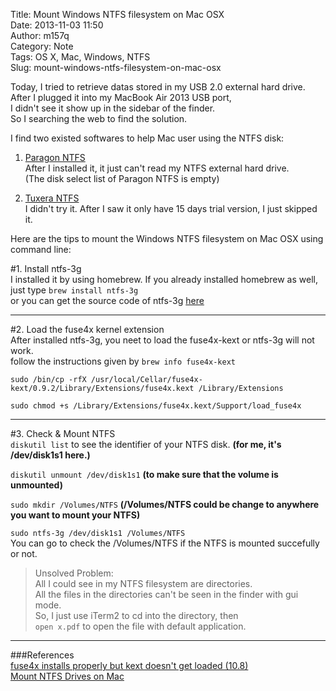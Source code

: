 Title: Mount Windows NTFS filesystem on Mac OSX  
Date: 2013-11-03 11:50  
Author: m157q  
Category: Note  
Tags: OS X, Mac, Windows, NTFS  
Slug: mount-windows-ntfs-filesystem-on-mac-osx  
  
Today, I tried to retrieve datas stored in my USB 2.0 external hard drive.  
After I plugged it into my MacBook Air 2013 USB port,  
I didn't see it show up in the sidebar of the finder.  
So I searching the web to find the solution.  
  
I find two existed softwares to help Mac user using the NTFS disk:  
  
1. [Paragon NTFS](http://www.paragon-software.com/home/ntfs-mac/)  
    After I installed it, it just can't read my NTFS external hard drive.  
    (The disk select list of Paragon NTFS is empty)  
  
2. [Tuxera NTFS](http://www.tuxera.com/products/tuxera-ntfs-for-mac/)  
    I didn't try it. After I saw it only have 15 days trial version, I just skipped it.  
  
Here are the tips to mount the Windows NTFS filesystem on Mac OSX using command line:  
  
<!--more-->  
  
  
#1. Install ntfs-3g  
I installed it by using homebrew. If you already installed homebrew as well,  
just type `brew install ntfs-3g`  
or you can get the source code of ntfs-3g [here](http://macntfs-3g.blogspot.tw/)  
  
---  
  
#2. Load the fuse4x kernel extension  
After installed ntfs-3g, you neet to load the fuse4x-kext or ntfs-3g will not work.  
follow the instructions given by `brew info fuse4x-kext`  
  
`sudo /bin/cp -rfX /usr/local/Cellar/fuse4x-kext/0.9.2/Library/Extensions/fuse4x.kext /Library/Extensions`  
  
`sudo chmod +s /Library/Extensions/fuse4x.kext/Support/load_fuse4x`  
  
---  
  
#3. Check & Mount NTFS  
`diskutil list` to see the identifier of your NTFS disk. **(for me, it's /dev/disk1s1 here.)**  
  
`diskutil unmount /dev/disk1s1` **(to make sure that the volume is unmounted)**  
  
`sudo mkdir /Volumes/NTFS` **(/Volumes/NTFS could be change to anywhere you want to mount your NTFS)**  
  
`sudo ntfs-3g /dev/disk1s1 /Volumes/NTFS`  
You can go to check the /Volumes/NTFS if the NTFS is mounted succefully or not.  
  
> Unsolved Problem:  
> All I could see in my NTFS filesystem are directories.  
> All the files in the directories can't be seen in the finder with gui mode.  
> So, I just use iTerm2 to cd into the directory, then  
> `open x.pdf` to open the file with default application.  
  
---  
  
###References  
[fuse4x installs properly but kext doesn't get loaded (10.8)](https://github.com/mxcl/homebrew/issues/13647)  
[Mount NTFS Drives on Mac](http://blog.taylormcgann.com/2012/07/19/mount-ntfs-drives-on-mac/)  
